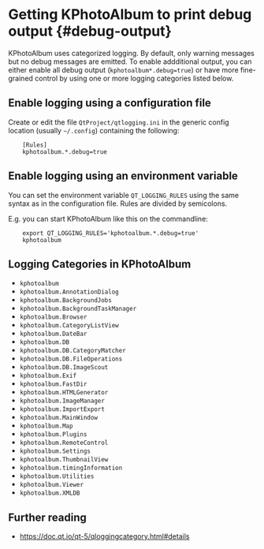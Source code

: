 <!--
SPDX-License-Identifier: CC-BY-SA-4.0
SPDX-FileCopyrightText: 2018-2020 Johannes Zarl-Zierl <johannes@zarl-zierl.at>
-->

# Getting KPhotoAlbum to print debug output {#debug-output}

KPhotoAlbum uses categorized logging.  By default, only warning messages but no
debug messages are emitted.  To enable addditional output, you can either
enable all debug output (```kphotoalbum*.debug=true```) or have more
fine-grained control by using one or more logging categories listed below.

## Enable logging using a configuration file

Create or edit the file ```QtProject/qtlogging.ini``` in the generic config location (usually ```~/.config```) containing the following:

````
    [Rules]
    kphotoalbum.*.debug=true
````

## Enable logging using an environment variable

You can set the environment variable ```QT_LOGGING_RULES``` using the same
syntax as in the configuration file.  Rules are divided by semicolons.

E.g. you can start KPhotoAlbum like this on the commandline:
````
    export QT_LOGGING_RULES='kphotoalbum.*.debug=true'
    kphotoalbum
````

## Logging Categories in KPhotoAlbum

 - ```kphotoalbum```
 - ```kphotoalbum.AnnotationDialog```
 - ```kphotoalbum.BackgroundJobs```
 - ```kphotoalbum.BackgroundTaskManager```
 - ```kphotoalbum.Browser```
 - ```kphotoalbum.CategoryListView```
 - ```kphotoalbum.DateBar```
 - ```kphotoalbum.DB```
 - ```kphotoalbum.DB.CategoryMatcher```
 - ```kphotoalbum.DB.FileOperations```
 - ```kphotoalbum.DB.ImageScout```
 - ```kphotoalbum.Exif```
 - ```kphotoalbum.FastDir```
 - ```kphotoalbum.HTMLGenerator```
 - ```kphotoalbum.ImageManager```
 - ```kphotoalbum.ImportExport```
 - ```kphotoalbum.MainWindow```
 - ```kphotoalbum.Map```
 - ```kphotoalbum.Plugins```
 - ```kphotoalbum.RemoteControl```
 - ```kphotoalbum.Settings```
 - ```kphotoalbum.ThumbnailView```
 - ```kphotoalbum.timingInformation```
 - ```kphotoalbum.Utilities```
 - ```kphotoalbum.Viewer```
 - ```kphotoalbum.XMLDB```

## Further reading

 - https://doc.qt.io/qt-5/qloggingcategory.html#details
